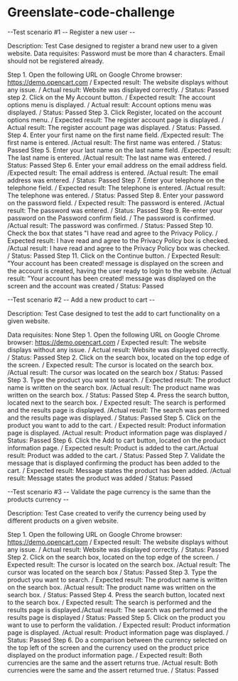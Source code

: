 # Greenslate-code-challenge

--Test scenario #1 -- Register a new user --

Description: Test Case designed to register a brand new user to a given website. 
Data requisites: 
Password must be more than 4 characters. 
Email should not be registered already. 

Step 1. Open the following URL on Google Chrome browser: https://demo.opencart.com / Expected result: The website displays without any issue. / Actual result: Website was displayed correctly. / Status: Passed 
step 2. Click on the My Account button. / Expected result: The account options menu is displayed. / Actual result: Account options menu was displayed. / Status: Passed
Step 3. Click Register, located on the account options menu. / Expected result: The register account page is displayed. / Actual result: The register account page was displayed. / Status: Passed. 
Step 4. Enter your first name on the first name field. /Expected result: The first name is entered. /Actual result: The first name was entered. / Status: Passed
Step 5. Enter your last name on the last name field. /Expected result: The last name is entered. /Actual result: The last name was entered. / Status: Passed
Step 6. Enter your email address on the email address field. /Expected result: The email address is entered. /Actual result: The email address was entered. / Status: Passed
Step 7. Enter your telephone on the telephone field. / Expected result: The telephone is entered. /Actual result: The telephone was entered. / Status: Passed
Step 8. Enter your password on the password field. / Expected result: The password is entered. /Actual result: The password was entered. / Status: Passed
Step 9. Re-enter your password on the Password confirm field. / The password is confirmed. /Actual result: The password was confirmed. / Status: Passed
Step 10. Check the box that states "I have read and agree to the Privacy Policy. / Expected result: I have read and agree to the Privacy Policy box is checked. /Actual result: I have read and agree to the Privacy Policy box was checked. / Status: Passed
Step 11. Click on the Continue button. / Expected Result: "Your account has been created! message is displayed on the screen and the account is created, having the user ready to login to the website.  /Actual result: "Your account has been created! message was displayed on the screen and the account was created / Status: Passed

--Test scenario #2 -- Add a new product to cart -- 

Description: Test Case designed to test the add to cart functionality on a given website. 

Data requisites: None
Step 1. Open the following URL on Google Chrome browser: https://demo.opencart.com / Expected result: The website displays without any issue. / Actual result: Website was displayed correctly. / Status: Passed 
Step 2. Click on the search box, located on the top edge of the screen. / Expected result: The cursor is located on the search box. /Actual result: The cursor was located on the search box / Status: Passed
Step 3. Type the product you want to search. / Expected result: The product name is written on the search box. /Actual result: The product name was written on the search box. / Status: Passed
Step 4. Press the search button, located next to the search box. / Expected result: The search is performed and the results page is displayed. /Actual result: The search was performed and the results page was displayed. / Status: Passed
Step 5. Click on the product you want to add to the cart. / Expected result: Product information page is displayed. /Actual result: Product information page was displayed / Status: Passed
Step 6. Click the Add to cart button, located on the product information page. / Expected result: Product is added to the cart./Actual result: Product was added to the cart. / Status: Passed
Step 7. Validate the message that is displayed confirming the product has been added to the cart. / Expected result: Message states the product has been added. /Actual result: Message states the product was added / Status: Passed

--Test scenario #3 -- Validate the page currency is the same than the products currency -- 

Description: Test Case created to verify the currency being used by different products on a given website. 

Step 1. Open the following URL on Google Chrome browser: https://demo.opencart.com / Expected result: The website displays without any issue. / Actual result: Website was displayed correctly. / Status: Passed 
Step 2. Click on the search box, located on the top edge of the screen. / Expected result: The cursor is located on the search box. /Actual result: The cursor was located on the search box / Status: Passed
Step 3. Type the product you want to search. / Expected result: The product name is written on the search box. /Actual result: The product name was written on the search box. / Status: Passed
Step 4. Press the search button, located next to the search box. / Expected result: The search is performed and the results page is displayed./Actual result: The search was performed and the results page is displayed / Status: Passed
Step 5. Click on the product you want to use to perform the validation. / Expected result: Product information page is displayed. /Actual result: Product information page was displayed. / Status: Passed
Step 6. Do a comparison between the currency selected on the top left of the screen and the currency used on the product price displayed on the product information page. / Expected result: Both currencies are the same and the assert returns true. /Actual result: Both currencies were the same and the assert returned true. / Status: Passed
